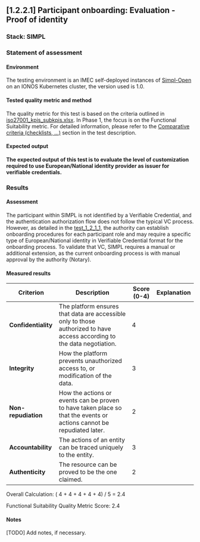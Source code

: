 ## [1.2.2.1] Participant onboarding: Evaluation - Proof of identity
### Stack: SIMPL

### Statement of assessment
#### Environment
The testing environment is an IMEC self-deployed instances of [Simpl-Open](https://code.europa.eu/simpl/simpl-open) on an IONOS Kubernetes cluster, the version used is 1.0.

#### Tested quality metric and method
The quality metric for this test is based on the criteria outlined in [iso27001_kpis_subkpis.xlsx](../../../../../design_decisions/background_info/iso27001_kpis_subkpis.xlsx). In Phase 1, the focus is on the Functional Suitability metric. For detailed information, please refer to the [Comparative criteria (checklists, ...)](./test.md#comparative-criteria-checklists-) section in the test description.

#### Expected output
**The expected output of this test is to evaluate the level of customization required to use European/National identity provider as issuer for verifiable credentials.**

### Results
#### Assessment
The participant within SIMPL is not identified by a Verifiable Credential, and the authentication authorization flow does not follow the typical VC process. 
However, as detailed in the [test_1_2_1_1](../../self-assessment/test_1_2_1_1/result_simpl.md), the authority can establish onboarding procedures for each participant role and may require a specific type of European/National identity in Verifiable Credential format for the onboarding process.
To validate that VC, SIMPL requires a manual or additional extension, as the current onboarding process is with manual approval by the authority (Notary).

#### Measured results

| **Criterion**          | **Description**                                                                                          | **Score (0-4)** | **Explanation**                                                                                                                                        |
|------------------------|----------------------------------------------------------------------------------------------------------|-----------------|--------------------------------------------------------------------------------------------------------------------------------------------------------|
| **Confidentiality**    | The platform ensures that data are accessible only to those authorized to have access according to the data negotiation. | 4               |                                                                                                                                                        |
| **Integrity**          | How the platform prevents unauthorized access to, or modification of the data.                            | 3               | 	  |
| **Non-repudiation**    | How the actions or events can be proven to have taken place so that the events or actions cannot be repudiated later. | 2               |                   |
| **Accountability**     | The actions of an entity can be traced uniquely to the entity.                                            | 3               | 	    |
| **Authenticity**       | The resource can be proved to be the one claimed.                                                         | 2               |  |

Overall Calculation: ( 4 + 4 + 4 + 4 + 4) / 5 = 2.4

Functional Suitability Quality Metric Score: 2.4

#### Notes
[TODO] Add notes, if necessary.